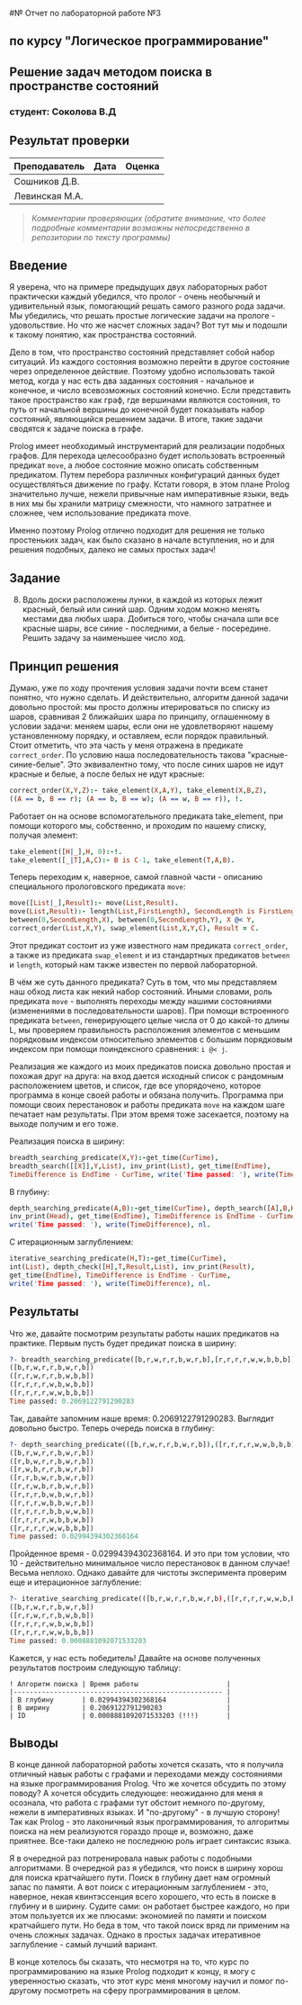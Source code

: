 #№ Отчет по лабораторной работе №3
## по курсу "Логическое программирование"

## Решение задач методом поиска в пространстве состояний

### студент: Соколова В.Д

## Результат проверки

| Преподаватель     | Дата         |  Оценка       |
|-------------------|--------------|---------------|
| Сошников Д.В. |              |               |
| Левинская М.А.|              |               |

> *Комментарии проверяющих (обратите внимание, что более подробные комментарии возможны непосредственно в репозитории по тексту программы)*


## Введение

Я уверена, что на примере предыдущих двух лабораторных работ практически каждый убедился, что пролог - очень необычный и удивительный язык, помогающий решать самого разного рода задачи. Мы убедились, что решать простые логические задачи на прологе - удовольствие. Но что же насчет сложных задач? Вот тут мы и подошли к такому понятию, как пространства состояний.

Дело в том, что пространство состояний представляет собой набор ситуаций. Из каждого состояния возможно перейти в другое состояние через определенное действие. Поэтому удобно использовать такой метод, когда у нас есть два заданных состояния - начальное и конечное, и число всевозможных состояний конечно. Если представить такое пространство как граф, где вершинами являются состояния, то путь от начальной вершины до конечной будет показывать набор состояний, являющийся решением задачи. В итоге, такие задачи сводятся к задаче поиска в графе.

Prolog имеет необходимый инструментарий для реализации подобных графов. Для перехода целесообразно будет использовать встроенный предикат ```move```, а любое состояние можно описать собственным предикатом. Путем перебора различных конфигураций данных будет осуществляться движение по графу. Кстати говоря, в этом плане Prolog значительно лучше, нежели привычные нам императивные языки, ведь в них мы бы хранили матрицу смежности, что намного затратнее и сложнее, чем использование предиката move.

Именно поэтому Prolog отлично подходит для решения не только простеньких задач, как было сказано в начале вступления, но и для решения подобных, далеко не самых простых задач!


## Задание
8. Вдоль доски расположены лунки, в каждой из которых лежит красный, белый или синий шар. Одним ходом можно менять местами два любых шара. Добиться того, чтобы сначала шли все красные шары, все синие - последними, а белые - посередине. Решить задачу за наименьшее число ход.

## Принцип решения

Думаю, уже по ходу прочтения условия задачи почти всем станет понятно, что нужно сделать. И действительно, алгоритм данной задачи довольно простой: мы просто должны итерироваться по списку из шаров, сравнивая 2 ближайших шара по принципу, оглашенному в условии задачи: меняем шары, если они не удовлетворяют нашему установленному порядку, и оставляем, если порядок правильный. Стоит отметить, что эта часть у меня отражена в предикате ```correct_order```. По условию наша последовательность такова "красные-синие-белые". Это эквивалентно тому, что после синих шаров не идут красные и белые, а после белых не идут красные:

```prolog
correct_order(X,Y,Z):- take_element(X,A,Y), take_element(X,B,Z),
((A == b, B == r); (A == b, B == w); (A == w, B == r)), !.
``` 

Работает он на основе вспомогательного предиката take_element, при помощи которого мы, собственно, и проходим по нашему списку, получая элемент:

```prolog
take_element([H|_],H, 0):-!.
take_element([_|T],A,C):- B is C-1, take_element(T,A,B).
```

Теперь переходим к, наверное, самой главной части - описанию специального прологовского предиката ```move```:

```prolog
move([List|_],Result):- move(List,Result).
move(List,Result):- length(List,FirstLength), SecondLength is FirstLength - 1, 
between(0,SecondLength,X), between(0,SecondLength,Y), X @< Y, 
correct_order(List,X,Y), swap_element(List,X,Y,C), Result = C.
```
Этот предикат состоит из уже известного нам предиката ```correct_order```, а также из предиката ```swap_element``` и из стандартных предикатов ```between``` и ```length```, который нам также известен по первой лабораторной. 

В чём же суть данного предиката? Суть в том, что мы представляем наш обход листа как некий набор состояний. Иными словами, роль предиката ```move``` - выполнять переходы между нашими состояниями (изменениями в последовательности шаров). При помощи встроенного предиката ```between```, генерирующего целые числа от 0 до какой-то длины L, мы проверяем правильность расположения элементов с меньшим порядковым индексом относительно элементов с большим порядковым индексом при помощи поиндексного сравнения: ```i @< j```. 

Реализация же каждого из моих предикатов поиска довольно простая и похожая друг на друга: на вход дается исходный список с рандомным расположением цветов, и список, где все упорядочено, которое программа в конце своей работы и обязана получить. Программа при помощи своих перестановок и работы предиката ```move``` на каждом шаге печатает нам результаты. При этом время тоже засекается, поэтому на выходе получим и его тоже.

Реализация поиска в ширину:
```prolog
breadth_searching_predicate(X,Y):-get_time(CurTime),
breadth_search([[X]],Y,List), inv_print(List), get_time(EndTime),
TimeDifference is EndTime - CurTime, write('Time passed: '), write(TimeDifference), nl.
```

В глубину:
```prolog
depth_searching_predicate(A,B):-get_time(CurTime), depth_search([A],B,Head),
inv_print(Head), get_time(EndTime), TimeDifference is EndTime - CurTime,
write('Time passed: '), write(TimeDifference), nl.
```

С итерационным заглублением:
```prolog
iterative_searching_predicate(H,T):-get_time(CurTime),
int(List), depth_check([H],T,Result,List), inv_print(Result),
get_time(EndTime), TimeDifference is EndTime - CurTime,
write('Time passed: '), write(TimeDifference), nl.
```


## Результаты

Что же, давайте посмотрим результаты работы наших предикатов на практике. Первым пусть будет предикат поиска в ширину:
```prolog
?- breadth_searching_predicate([b,r,w,r,r,b,w,r,b],[r,r,r,r,w,w,b,b,b]).
([b,r,w,r,r,b,w,r,b])
([r,r,w,r,r,b,w,b,b])
([r,r,r,r,w,b,w,b,b])
([r,r,r,r,w,w,b,b,b])
Time passed: 0.2069122791290283
```

Так, давайте запомним наше время: 0.2069122791290283. Выглядит довольно быстро. Теперь очередь поиска в глубину:
```prolog
?- depth_searching_predicate(([b,r,w,r,r,b,w,r,b]),([r,r,r,r,w,w,b,b,b])).
([b,r,w,r,r,b,w,r,b])
([r,b,w,r,r,b,w,r,b])
([r,w,b,r,r,b,w,r,b])
([r,r,b,w,r,b,w,r,b])
([r,r,w,b,r,b,w,r,b])
([r,r,r,b,w,b,w,r,b])
([r,r,r,w,b,b,w,r,b])
([r,r,r,r,b,b,w,w,b])
([r,r,r,r,w,b,b,w,b])
([r,r,r,r,w,w,b,b,b])
Time passed: 0.02994394302368164
```

Пройденное время - 0.02994394302368164. И это при том условии, что 10 - действительно минимальное число перестановок в данном случае! Весьма неплохо. Однако давайте для чистоты эксперимента проверим еще и итерационное заглубление:
```prolog
?- iterative_searching_predicate(([b,r,w,r,r,b,w,r,b),([r,r,r,r,w,w,b,b,b])).
([b,r,w,r,r,b,w,r,b])
([r,r,w,r,r,b,w,b,b])
([r,r,r,r,w,b,w,b,b])
([r,r,r,r,w,w,b,b,b])
Time passed: 0.0008881092071533203
```

Кажется, у нас есть победитель! Давайте на основе полученных результатов построим следующую таблицу:

```
! Алгоритм поиска | Время работы                      |
|---------------------------------------------------- |
| В глубину       | 0.02994394302368164               |
| В ширину        | 0.2069122791290283                |
| ID              | 0.0008881092071533203 (!!!)       |
```

## Выводы

В конце данной лабораторной работы хочется сказать, что я получила отличный навык работы с графами и переходами между состояниями на языке программирования Prolog. 
Что же хочется обсудить по этому поводу? А хочется обсудить следующее: неожиданно для меня я осознала, что работа с графами тут обстоит немного по-другому, нежели в императивных языках. И "по-другому" - в лучшую сторону! Так как Prolog - это лаконичный язык программирования, то алгоритмы поиска на нем реализуются гораздо проще и, возможно, даже приятнее. Все-таки далеко не последнюю роль играет синтаксис языка.

Я в очередной раз потренировала навык работы с подобными алгоритмами. В очередной раз я убедился, что поиск в ширину хорош для поиска кратчайшего пути. Поиск в глубину дает нам огромный запас по памяти. А вот поиск с итерационным заглублением - это, наверное, некая квинтэссенция всего хорошего, что есть в поиске в глубину и в ширину.
Судите сами: он работает быстрее каждого, но при этом пользуется их же плюсами: экономией по памяти и поиском кратчайшего пути. Но беда в том, что такой поиск вряд ли применим на очень сложных задачах. Однако в простых задачах итеративное заглубление - самый лучший вариант.

В конце хотелось бы сказать, что несмотря на то, что курс по программированию на языке Prolog подходит к концу, я могу с уверенностью сказать, что этот курс меня многому научил и помог по-другому посмотреть на сферу программирования в целом.





